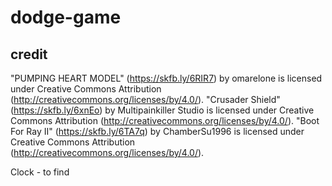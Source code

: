 # dodge-game


## credit
"PUMPING HEART MODEL" (https://skfb.ly/6RIR7) by omarelone is licensed under Creative Commons Attribution (http://creativecommons.org/licenses/by/4.0/).
"Crusader Shield" (https://skfb.ly/6xnEo) by Multipainkiller Studio is licensed under Creative Commons Attribution (http://creativecommons.org/licenses/by/4.0/).
"Boot For Ray II" (https://skfb.ly/6TA7q) by ChamberSu1996 is licensed under Creative Commons Attribution (http://creativecommons.org/licenses/by/4.0/).

Clock - to find
